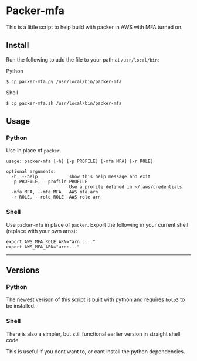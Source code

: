# Packer-mfa

This is a little script to help build with packer in AWS with MFA turned on.

## Install

Run the following to add the file to your path at `/usr/local/bin`:

Python

```
$ cp packer-mfa.py /usr/local/bin/packer-mfa
```

Shell

```
$ cp packer-mfa.sh /usr/local/bin/packer-mfa
```

## Usage

### Python

Use in place of `packer`.

```
usage: packer-mfa [-h] [-p PROFILE] [-mfa MFA] [-r ROLE]

optional arguments:
  -h, --help            show this help message and exit
  -p PROFILE, --profile PROFILE
                        Use a profile defined in ~/.aws/credentials
  -mfa MFA, --mfa MFA   AWS mfa arn
  -r ROLE, --role ROLE  AWS role arn
```

###  Shell

Use `packer-mfa` in place of `packer`.
Export the following in your current shell (replace with your own arns):

```
export AWS_MFA_ROLE_ARN="arn::..."
export AWS_MFA_ARN="arn:..."
```

----------------------------------------------------------------------------------------------------

## Versions

### Python

The newest verison of this script is built with python and requires `boto3` to be installed.

### Shell

There is also a simpler, but still functional earlier version in straight shell code.

This is useful if you dont want to, or cant install the python dependencies.
